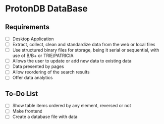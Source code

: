 # ProtonDB DataBase

## Requirements
- [ ] Desktop Application
- [ ] Extract, collect, clean and standardize data from the web or local files
- [ ] Use structured binary files for storage, being it serial or sequential, with use of B/B+ or TRIE/PATRICIA
- [ ] Allows the user to update or add new data to existing data
- [ ] Data presented by pages
- [ ] Allow reordering of the search results
- [ ] Offer data analytics

## To-Do List
- [ ] Show table items ordered by any element, reversed or not
- [ ] Make frontend
- [ ] Create a database file with data
